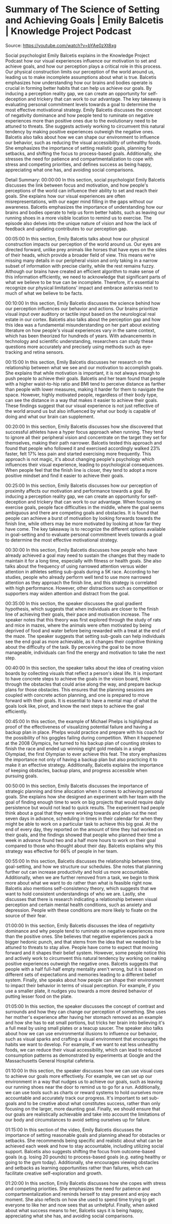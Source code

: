 # Summary of The Science of Setting and Achieving Goals | Emily Balcetis | Knowledge Project Podcast

Source: https://youtube.com/watch?v=bYAe0zXt8xg

Social psychologist Emily Balcetis explains in the Knowledge Project Podcast how our visual experiences influence our motivation to set and achieve goals, and how our perception plays a critical role in this process. Our physical construction limits our perception of the world around us, leading us to make incomplete assumptions about what is true. Balcetis emphasizes how understanding how our brains and bodies operate is crucial in forming better habits that can help us achieve our goals. By inducing a perception reality gap, we can create an opportunity for self-deception and trickery that can work to our advantage. The key takeaway is evaluating personal commitment levels towards a goal to determine the most effective motivational strategy.
Emily Balcetis discusses the concept of negativity dominance and how people tend to ruminate on negative experiences more than positive ones due to the evolutionary need to be attuned to threats. She suggests actively working to circumvent this natural tendency by making positive experiences outweigh the negative ones. Balcetis also talks about how we can shape our environment to influence our behavior, such as reducing the visual accessibility of unhealthy foods. She emphasizes the importance of setting realistic goals, planning for setbacks, and shifting the focus to process-based goals. Additionally, she stresses the need for patience and compartmentalization to cope with stress and competing priorities, and defines success as being happy, appreciating what one has, and avoiding social comparisons.

Detail Summary: 
00:00:00
In this section, social psychologist Emily Balcetis discusses the link between focus and motivation, and how people's perceptions of the world can influence their ability to set and reach their goals. She explains how our visual experiences are often misrepresentations, with our eager mind filling in the gaps without our awareness. Balcetis emphasizes the importance of understanding how our brains and bodies operate to help us form better habits, such as leaving our running shoes in a more visible location to remind us to exercise. The episode also delves into the unique nature of vision and how the lack of feedback and updating contributes to our perception gap.

00:05:00
In this section, Emily Balcetis talks about how our physical construction impacts our perception of the world around us. Our eyes are directed forward, unlike prey animals like horses that have eyes on the sides of their heads, which provide a broader field of view. This means we're missing many details in our peripheral vision and only taking in a narrow subset of information with precise clarity, while the rest remains fuzzy. Although our brains have created an efficient algorithm to make sense of this information efficiently, we need to acknowledge that significant parts of what we believe to be true can be incomplete. Therefore, it's essential to recognize our physical limitations' impact and embrace asterisks next to much of what we believe to be facts.

00:10:00
In this section, Emily Balcetis discusses the science behind how our perception influences our behavior and actions. Our brains prioritize visual input over auditory or tactile input based on the neurological real estate in our cortex. Balcetis also talks about the perception gap and how this idea was a fundamental misunderstanding on her part about existing literature on how people's visual experiences vary in the same context, which has been theorized for hundreds of years. With advancements in technology and scientific understanding, researchers can study these questions more accurately and precisely using methods such as eye-tracking and retina sensors.

00:15:00
In this section, Emily Balcetis discusses her research on the relationship between what we see and our motivation to accomplish goals. She explains that while motivation is important, it is not always enough to push people to achieve their goals. Balcetis and her team found that people with a higher waist-to-hip ratio and BMI tend to perceive distance as farther than people with lower measures, making it harder for them to navigate the space. However, highly motivated people, regardless of their body type, can see the distance in a way that makes it easier to achieve their goals. These findings suggest that our visual experience is not just reflective of the world around us but also influenced by what our body is capable of doing and what our brain can supplement.

00:20:00
In this section, Emily Balcetis discusses how she discovered that successful athletes have a hyper focus approach when running. They tend to ignore all their peripheral vision and concentrate on the target they set for themselves, making their path narrower. Balcetis tested this approach and found that people who followed it and exercised accordingly walked 23% faster, felt 17% less pain and started exercising more frequently. This approach is not magic, it's about changing people's psychology which influences their visual experience, leading to psychological consequences. When people feel that the finish line is closer, they tend to adopt a more positive mindset and find it easier to achieve their goals.

00:25:00
In this section, Emily Balcetis discusses how our perception of proximity affects our motivation and performance towards a goal. By inducing a perception reality gap, we can create an opportunity for self-deception and trickery that can work to our advantage. When focusing on exercise goals, people face difficulties in the middle, where the goal seems ambiguous and there are competing goals and obstacles. It is found that people can achieve a burst of motivation by looking forwards towards the finish line, while others may be more motivated by looking at how far they have come. The key takeaway is to recognize the different options available in goal-setting and to evaluate personal commitment levels towards a goal to determine the most effective motivational strategy.

00:30:00
In this section, Emily Balcetis discusses how people who have already achieved a goal may need to sustain the changes that they made to maintain it for a long time, especially with fitness or health goals. She also talks about the frequency of using narrowed attention versus wider attention in athletes setting sub-goals during a 5K race. According to her studies, people who already perform well tend to use more narrowed attention as they approach the finish line, and this strategy is correlated with high performance. However, other distractions such as competition or supporters may widen attention and distract from the goal.

00:35:00
In this section, the speaker discusses the goal gradient hypothesis, which suggests that when individuals are closer to the finish line of achieving their goals, their pace and motivation increase. The speaker notes that this theory was first explored through the study of rats and mice in mazes, where the animals were often motivated by being deprived of food and water before being rewarded with a treat at the end of the maze. The speaker suggests that setting sub-goals can help individuals see the end goal as more achievable, as it changes their cognitive thinking about the difficulty of the task. By perceiving the goal to be more manageable, individuals can find the energy and motivation to take the next step.

00:40:00
In this section, the speaker talks about the idea of creating vision boards by collecting visuals that reflect a person's ideal life. It is important to have concrete steps to achieve the goals in the vision board, think through the obstacles that could arise along the way, and prepare backup plans for those obstacles. This ensures that the planning sessions are coupled with concrete action planning, and one is prepared to move forward with their goals. It is essential to have a mental map of what the goals look like, pivot, and know the next steps to achieve the goal efficiently.

00:45:00
In this section, the example of Michael Phelps is highlighted as proof of the effectiveness of visualizing potential failure and having a backup plan in place. Phelps would practice and prepare with his coach for the possibility of his goggles failing during competition. When it happened at the 2008 Olympics, he turned to his backup plan of counting strokes to finish the race and ended up winning eight gold medals in a single Olympiad, the first Olympian to ever achieve this feat. The story emphasizes the importance not only of having a backup plan but also practicing it to make it an effective strategy. Additionally, Balcetis explains the importance of keeping obstacles, backup plans, and progress accessible when pursuing goals.

00:50:00
In this section, Emily Balcetis discusses the importance of strategic planning and time allocation when it comes to achieving personal goals. She explains how she designed an experiment with her team with the goal of finding enough time to work on big projects that would require daily persistence but would not lead to quick results. The experiment had people think about a goal that they were working towards and plan out the next seven days in advance, scheduling in times in their calendar for when they might be able to work on a particular task to achieve this big goal. At the end of every day, they reported on the amount of time they had worked on their goals, and the findings showed that people who planned their time a week in advance found two and a half more hours to work on their goal compared to those who thought about their day. Balcetis explains why this strategy was effective for 66% of people in her team.

00:55:00
In this section, Balcetis discusses the relationship between time, goal-setting, and how we structure our schedules. She notes that planning further out can increase productivity and hold us more accountable. Additionally, when we are further removed from a task, we begin to think more about what we want to do rather than what is feasible right now. Balcetis also mentions self-consistency theory, which suggests that we want to hold consistent understandings of who we are. Lastly, she discusses that there is research indicating a relationship between visual perception and certain mental health conditions, such as anxiety and depression. People with these conditions are more likely to fixate on the source of their fear.

01:00:00
In this section, Emily Balcetis discusses the idea of negativity dominance and why people tend to ruminate on negative experiences more than the positive ones. She believes that negative experiences pack a bigger hedonic punch, and that stems from the idea that we needed to be attuned to threats to stay alive. People have come to expect that moving forward and it shapes their belief system. However, some people notice this and actively work to circumvent this natural tendency by working on making positive experiences outweigh the negative ones. Balcetis suggests that people with a half full-half empty mentality aren't wrong, but it is based on different sets of expectations and memories leading to a different belief system. Finally, she speaks about how people can shape their environment to impact their behavior in terms of visual perception. For example, if you use a smaller plate, it nudges you towards a more desired behavior of putting lesser food on the plate.

01:05:00
In this section, the speaker discusses the concept of contrast and surrounds and how they can change our perception of something. She uses her mother's experience after having her stomach removed as an example and how she has to eat small portions, but tricks her brain into believing it's a full meal by using small plates or a teacup saucer. The speaker also talks about how we can use environmental illusions to influence our behavior, such as visual sparks and crafting a visual environment that encourages the habits we want to develop. For example, if we want to eat less unhealthy foods, we can reduce their visual accessibility, which can lead to reduced consumption patterns as demonstrated by experiments at Google and the Massachusetts General Hospital cafeteria.

01:10:00
In this section, the speaker discusses how we can use visual cues to achieve our goals more effectively. For example, we can set up our environment in a way that nudges us to achieve our goals, such as leaving our running shoes near the door to remind us to go for a run. Additionally, we can use tools such as charts or reward systems to hold ourselves more accountable and accurately track our progress. It's important to set sub-goals and to be creative about what constitutes success, rather than only focusing on the larger, more daunting goal. Finally, we should ensure that our goals are realistically achievable and take into account the limitations of our body and circumstances to avoid setting ourselves up for failure.

01:15:00
In this section of the video, Emily Balcetis discusses the importance of setting reasonable goals and planning ahead for obstacles or setbacks. She recommends being specific and realistic about what can be achieved each week and how to stay accountable, including utilizing social support. Balcetis also suggests shifting the focus from outcome-based goals (e.g. losing 20 pounds) to process-based goals (e.g. eating healthy or going to the gym today). Additionally, she encourages viewing obstacles and setbacks as learning opportunities rather than failures, which can facilitate creative self-exploration and growth.

01:20:00
In this section, Emily Balcetis discusses how she copes with stress and competing priorities. She emphasizes the need for patience and compartmentalization and reminds herself to stay present and enjoy each moment. She also reflects on how she used to spend time trying to get everyone to like her and now sees that as unhelpful. Finally, when asked about what success means to her, Balcetis says it is being happy, appreciating what she has, and avoiding social comparisons.

